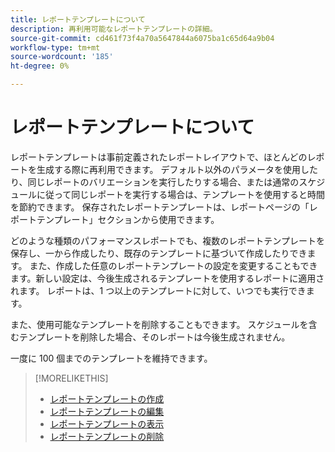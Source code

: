 ```yaml
---
title: レポートテンプレートについて
description: 再利用可能なレポートテンプレートの詳細。
source-git-commit: cd461f73f4a70a5647844a6075ba1c65d64a9b04
workflow-type: tm+mt
source-wordcount: '185'
ht-degree: 0%

---
```


# レポートテンプレートについて

レポートテンプレートは事前定義されたレポートレイアウトで、ほとんどのレポートを生成する際に再利用できます。 デフォルト以外のパラメータを使用したり、同じレポートのバリエーションを実行したりする場合、または通常のスケジュールに従って同じレポートを実行する場合は、テンプレートを使用すると時間を節約できます。 保存されたレポートテンプレートは、レポートページの「レポートテンプレート」セクションから使用できます。

どのような種類のパフォーマンスレポートでも、複数のレポートテンプレートを保存し、一から作成したり、既存のテンプレートに基づいて作成したりできます。 また、作成した任意のレポートテンプレートの設定を変更することもできます。新しい設定は、今後生成されるテンプレートを使用するレポートに適用されます。 レポートは、1 つ以上のテンプレートに対して、いつでも実行できます。

また、使用可能なテンプレートを削除することもできます。 スケジュールを含むテンプレートを削除した場合、そのレポートは今後生成されません。

一度に 100 個までのテンプレートを維持できます。

>[!MORELIKETHIS]
>
>* [レポートテンプレートの作成](template-create.md)
>* [レポートテンプレートの編集](template-edit.md)
>* [レポートテンプレートの表示](template-view.md)
>* [レポートテンプレートの削除](template-delete.md)

